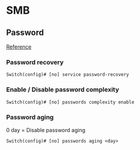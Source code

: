 # SMB

## Password

[Reference](https://www.cisco.com/c/en/us/support/docs/smb/switches/cisco-small-business-300-series-managed-switches/smb5563-configure-password-settings-on-a-switch-through-the-command.html)

### Password recovery

```
Switch(config)# [no] service password-recovery
```

### Enable / Disable password complexity
```
Switch(config)# [no] passwords complexity enable
```

### Password aging
0 day = Disable password aging
```
Switch(config)# [no] passwords aging <day>
```
